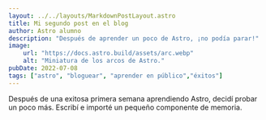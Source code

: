 ```yaml
---
layout: ../../layouts/MarkdownPostLayout.astro
title: Mi segundo post en el blog
author: Astro alumno
description: "Después de aprender un poco de Astro, ¡no podía parar!"
image:
    url: "https://docs.astro.build/assets/arc.webp"
    alt: "Miniatura de los arcos de Astro."
pubDate: 2022-07-08
tags: ["astro", "bloguear", "aprender en público","éxitos"]
---
```

Después de una exitosa primera semana aprendiendo Astro, decidí probar un poco más. Escribí e importé un pequeño componente de memoria.